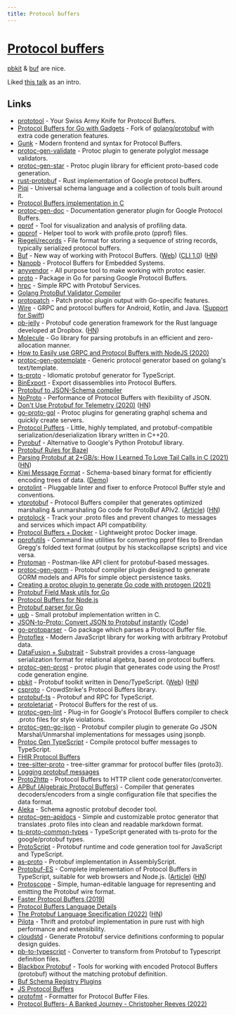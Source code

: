 ```yaml
---
title: Protocol buffers
---
```


# [Protocol buffers](https://developers.google.com/protocol-buffers/)

[pbkit](https://pbkit.dev/) & [buf](https://github.com/bufbuild/buf) are nice.

Liked [this talk](https://www.youtube.com/watch?v=5jUQZFnmiPo) as an intro.

## Links

- [prototool](https://github.com/uber/prototool) - Your Swiss Army Knife for Protocol Buffers.
- [Protocol Buffers for Go with Gadgets](https://github.com/gogo/protobuf) - Fork of [golang/protobuf](https://github.com/golang/protobuf) with extra code generation features.
- [Gunk](https://github.com/gunk/gunk) - Modern frontend and syntax for Protocol Buffers.
- [protoc-gen-validate](https://github.com/lyft/protoc-gen-validate) - Protoc plugin to generate polyglot message validators.
- [protoc-gen-star](https://github.com/lyft/protoc-gen-star) - Protoc plugin library for efficient proto-based code generation.
- [rust-protobuf](https://github.com/stepancheg/rust-protobuf) - Rust implementation of Google protocol buffers.
- [Piqi](http://piqi.org/) - Universal schema language and a collection of tools built around it.
- [Protocol Buffers implementation in C](https://github.com/protobuf-c/protobuf-c)
- [protoc-gen-doc](https://github.com/pseudomuto/protoc-gen-doc) - Documentation generator plugin for Google Protocol Buffers.
- [pprof](https://github.com/google/pprof) - Tool for visualization and analysis of profiling data.
- [qpprof](https://github.com/quasilyte/qpprof) - Helper tool to work with profile.proto (pprof) files.
- [Riegeli/records](https://github.com/google/riegeli) - File format for storing a sequence of string records, typically serialized protocol buffers.
- [Buf](https://github.com/bufbuild/buf) - New way of working with Protocol Buffers. ([Web](https://buf.build/)) ([CLI 1.0](https://buf.build/blog/buf-cli-v1)) ([HN](https://news.ycombinator.com/item?id=30442843))
- [Nanopb](https://github.com/nanopb/nanopb) - Protocol Buffers for Embedded Systems.
- [anyvendor](https://github.com/solo-io/anyvendor) - All purpose tool to make working with protoc easier.
- [proto](https://github.com/emicklei/proto) - Package in Go for parsing Google Protocol Buffers.
- [hrpc](https://github.com/mafintosh/hrpc) - Simple RPC with Protobuf Services.
- [Golang ProtoBuf Validator Compiler](https://github.com/mwitkow/go-proto-validators)
- [protopatch](https://github.com/alta/protopatch) - Patch protoc plugin output with Go-specific features.
- [Wire](https://github.com/square/wire) - GRPC and protocol buffers for Android, Kotlin, and Java. ([Support for Swift](https://cashapp.github.io/2020-08-19/wire-support-for-swift-part-1))
- [pb-jelly](https://github.com/dropbox/pb-jelly) - Protobuf code generation framework for the Rust language developed at Dropbox. ([HN](https://news.ycombinator.com/item?id=24493491))
- [Molecule](https://github.com/richardartoul/molecule) - Go library for parsing protobufs in an efficient and zero-allocation manner.
- [How to Easily use GRPC and Protocol Buffers with NodeJS (2020)](https://adityasridhar.com/posts/how-to-easily-use-grpc-and-protocol-buffers-with-nodejs)
- [protoc-gen-gotemplate](https://github.com/moul/protoc-gen-gotemplate) - Generic protocol generator based on golang's text/template.
- [ts-proto](https://github.com/stephenh/ts-proto) - Idiomatic protobuf generator for TypeScript.
- [BinExport](https://github.com/google/binexport) - Export disassemblies into Protocol Buffers.
- [Protobuf to JSON-Schema compiler](https://github.com/chrusty/protoc-gen-jsonschema)
- [NoProto](https://github.com/only-cliches/NoProto) - Performance of Protocol Buffers with flexibility of JSON.
- [Don't Use Protobuf for Telemetry (2020)](https://richardstartin.github.io/posts/dont-use-protobuf-for-telemetry) ([HN](https://news.ycombinator.com/item?id=25582962))
- [go-proto-gql](https://github.com/danielvladco/go-proto-gql) - Protoc plugins for generating graphql schema and quickly create servers.
- [Protocol Puffers](https://github.com/PragmaTwice/protopuf) - Little, highly templated, and protobuf-compatible serialization/deserialization library written in C++20.
- [Pyrobuf](https://github.com/appnexus/pyrobuf) - Alternative to Google's Python Protobuf library.
- [Protobuf Rules for Bazel](https://github.com/bazelbuild/rules_proto)
- [Parsing Protobuf at 2+GB/s: How I Learned To Love Tail Calls in C (2021)](https://blog.reverberate.org/2021/04/21/musttail-efficient-interpreters.html) ([HN](https://news.ycombinator.com/item?id=26931581))
- [Kiwi Message Format](https://github.com/evanw/kiwi) - Schema-based binary format for efficiently encoding trees of data. ([Demo](http://evanw.github.io/kiwi/))
- [protolint](https://github.com/yoheimuta/protolint) - Pluggable linter and fixer to enforce Protocol Buffer style and conventions.
- [vtprotobuf](https://github.com/planetscale/vtprotobuf) - Protocol Buffers compiler that generates optimized marshaling & unmarshaling Go code for ProtoBuf APIv2. ([Article](https://vitess.io/blog/2021-06-03-a-new-protobuf-generator-for-go/)) ([HN](https://news.ycombinator.com/item?id=27384911))
- [protolock](https://github.com/nilslice/protolock) - Track your .proto files and prevent changes to messages and services which impact API compatibility.
- [Protocol Buffers + Docker](https://github.com/TheThingsIndustries/docker-protobuf) - Lightweight protoc Docker image.
- [pprofutils](https://github.com/felixge/pprofutils) - Command line utilities for converting pprof files to Brendan Gregg's folded text format (output by his stackcollapse scripts) and vice versa.
- [Protoman](https://github.com/spluxx/Protoman) - Postman-like API client for protobuf-based messages.
- [protoc-gen-gorm](https://github.com/infobloxopen/protoc-gen-gorm) - Protobuf compiler plugin designed to generate GORM models and APIs for simple object persistence tasks.
- [Creating a protoc plugin to generate Go code with protogen (2021)](https://rotemtam.com/2021/03/22/creating-a-protoc-plugin-to-gen-go-code/)
- [Protobuf Field Mask utils for Go](https://github.com/mennanov/fieldmask-utils)
- [Protocol Buffers for Node.js](https://github.com/mafintosh/protocol-buffers)
- [Protobuf parser for Go](https://github.com/alecthomas/protoparser)
- [upb](https://github.com/protocolbuffers/upb) - Small protobuf implementation written in C.
- [JSON-to-Proto: Convert JSON to Protobuf instantly](https://json-to-proto.github.io/) ([Code](https://github.com/json-to-proto/json-to-proto.github.io))
- [go-protoparser](https://github.com/yoheimuta/go-protoparser) - Go package which parses a Protocol Buffer file.
- [Protoflex](https://github.com/teidesu/protoflex) - Modern JavaScript library for working with arbitrary Protobuf data.
- [DataFusion + Substrait](https://github.com/datafusion-contrib/datafusion-substrait) - Substrait provides a cross-language serialization format for relational algebra, based on protocol buffers.
- [protoc-gen-prost](https://github.com/neoeinstein/protoc-gen-prost) - protoc plugin that generates code using the Prost! code generation engine.
- [pbkit](https://github.com/pbkit/pbkit) - Protobuf toolkit written in Deno/TypeScript. ([Web](https://pbkit.dev/)) ([HN](https://news.ycombinator.com/item?id=30903675))
- [csproto](https://github.com/CrowdStrike/csproto) - CrowdStrike's Protocol Buffers library.
- [protobuf-ts](https://github.com/timostamm/protobuf-ts) - Protobuf and RPC for TypeScript.
- [protoletariat](https://github.com/cpcloud/protoletariat) - Protocol Buffers for the rest of us.
- [protoc-gen-lint](https://github.com/ckaznocha/protoc-gen-lint) - Plug-in for Google's Protocol Buffers compiler to check .proto files for style violations.
- [protoc-gen-go-json](https://github.com/mitchellh/protoc-gen-go-json) - Protobuf compiler plugin to generate Go JSON Marshal/Unmarshal implementations for messages using jsonpb.
- [Protoc Gen TypeScript](https://github.com/thesayyn/protoc-gen-ts) - Compile protocol buffer messages to TypeScript.
- [FHIR Protocol Buffers](https://github.com/google/fhir)
- [tree-sitter-proto](https://github.com/mitchellh/tree-sitter-proto) - tree-sitter grammar for protocol buffer files (proto3).
- [Logging protobuf messages](https://twitter.com/bernhardsson/status/1521585629406052355)
- [Proto2http](https://github.com/kodiiing/proto2http) - Protocol Buffers to HTTP client code generator/converter.
- [APBuf (Algebraic Protocol Buffers)](https://github.com/gfngfn/apbuf) - Compiler that generates decoders/encoders from a single configuration file that specifies the data format.
- [Aleka](https://github.com/miguelabate/aleka) - Schema agnostic protobuf decoder tool.
- [protoc-gen-apidocs](https://github.com/tmc/protoc-gen-apidocs) - Simple and customizable protoc generator that translates .proto files into clean and readable markdown format.
- [ts-proto-common-types](https://github.com/paralin/ts-proto-common-types) - TypeScript generated with ts-proto for the google/protobuf types.
- [ProtoScript](https://github.com/tatethurston/ProtoScript) - Protobuf runtime and code generation tool for JavaScript and TypeScript.
- [as-proto](https://github.com/piotr-oles/as-proto) - Protobuf implementation in AssemblyScript.
- [Protobuf-ES](https://github.com/bufbuild/protobuf-es) - Complete implementation of Protocol Buffers in TypeScript, suitable for web browsers and Node.js. ([Article](https://buf.build/blog/protobuf-es-the-protocol-buffers-typescript-javascript-runtime-we-all-deserve)) ([HN](https://news.ycombinator.com/item?id=33381571))
- [Protoscope](https://github.com/protocolbuffers/protoscope) - Simple, human-editable language for representing and emitting the Protobuf wire format.
- [Faster Protocol Buffers (2019)](https://blog.najaryan.net/posts/partial-protobuf-encoding/)
- [Protocol Buffers Language Details](https://github.com/bufbuild/protobuf.com)
- [The Protobuf Language Specification (2022)](https://buf.build/blog/protobuf-language-specification) ([HN](https://news.ycombinator.com/item?id=32812873))
- [Pilota](https://github.com/cloudwego/pilota) - Thrift and protobuf implementation in pure rust with high performance and extensibility.
- [cloudstd](https://github.com/slavovojacek/cloudstd) - Generate Protobuf service definitions conforming to popular design guides.
- [pb-to-typescript](https://github.com/brandonxiang/pb-to-typescript) - Converter to transform from Protobuf to Typescript definition files.
- [Blackbox Protobuf](https://github.com/nccgroup/blackboxprotobuf) - Tools for working with encoded Protocol Buffers (protobuf) without the matching protobuf definition.
- [Buf Schema Registry Plugins](https://github.com/bufbuild/plugins)
- [JS Protocol Buffers](https://github.com/protocolbuffers/protobuf-javascript)
- [protofmt](https://github.com/pabloariasal/protofmt) - Formatter for Protocol Buffer Files.
- [Protocol Buffers- A Banked Journey - Christopher Reeves (2022)](https://www.youtube.com/watch?v=5jUQZFnmiPo)
